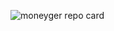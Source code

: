 ![moneyger repo card](https://github.com/Jaermis/MoneyGer/assets/138207746/f6a655f8-3a77-4a5a-a294-9412b5954da9)
